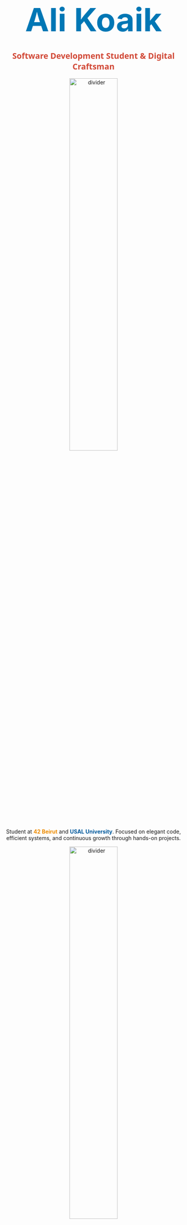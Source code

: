 # <div align="center"><span style="color:#0077B5; font-size:3em; font-weight:bold;">Ali Koaik</span></div>
<h2 align="center"><span style="color:#D14836; font-family:'Segoe UI', Tahoma, Geneva, Verdana, sans-serif;">Software Development Student & Digital Craftsman</span></h2>

<div align="center">
  <img src="https://user-images.githubusercontent.com/73097560/115834477-dbab4500-a447-11eb-908a-139a6edaec5c.gif" width="50%" alt="divider">
</div>

<p align="center">
Student at <span style="color:#ED8B00; font-weight:bold;">42 Beirut</span> and <span style="color:#00599C; font-weight:bold;">USAL University</span>.  
Focused on elegant code, efficient systems, and continuous growth through hands-on projects.
</p>

<div align="center">
  <img src="https://user-images.githubusercontent.com/73097560/115834477-dbab4500-a447-11eb-908a-139a6edaec5c.gif" width="50%" alt="divider">
</div>

## <div align="center"><span style="color:#4EAA25; font-size:2em;">⚙️ Core Stack</span></div>

<p align="center">
Building from low-level mastery in <span style="color:#00599C; font-weight:bold;">C</span> toward full-stack fluency.
</p>

<div align="center">
  <h3><span style="color:#F7DF1E;">Languages</span></h3>
  <img src="https://img.shields.io/badge/C-00599C?style=for-the-badge&logo=c&logoColor=white"/>
  <img src="https://img.shields.io/badge/Python-3776AB?style=for-the-badge&logo=python&logoColor=white"/>
  <img src="https://img.shields.io/badge/JavaScript-F7DF1E?style=for-the-badge&logo=javascript&logoColor=black"/>
  <img src="https://img.shields.io/badge/Java-ED8B00?style=for-the-badge&logo=java&logoColor=white"/>
  <img src="https://img.shields.io/badge/Bash-4EAA25?style=for-the-badge&logo=gnu-bash&logoColor=white"/>

  <h3><span style="color:#7952B3;">Web & Databases</span></h3>
  <img src="https://img.shields.io/badge/Flask-000000?style=for-the-badge&logo=flask&logoColor=white"/>
  <img src="https://img.shields.io/badge/Bootstrap-7952B3?style=for-the-badge&logo=bootstrap&logoColor=white"/>
  <img src="https://img.shields.io/badge/MySQL-4479A1?style=for-the-badge&logo=mysql&logoColor=white"/>

  <h3><span style="color:#F05032;">Tools & Systems</span></h3>
  <img src="https://img.shields.io/badge/Git-F05032?style=for-the-badge&logo=git&logoColor=white"/>
  <img src="https://img.shields.io/badge/Linux-FCC624?style=for-the-badge&logo=linux&logoColor=black"/>
</div>

<div align="center">
  <img src="https://user-images.githubusercontent.com/73097560/115834477-dbab4500-a447-11eb-908a-139a6edaec5c.gif" width="50%" alt="divider">
</div>

## <div align="center"><span style="color:#ED8B00; font-size:2em;">🎯 Focus Areas</span></div>

- <span style="color:#0077B5;">**<img src="https://img.icons8.com/color/25/000000/brain.png"/> Algorithmic Thinking**</span>: Strengthening logic and efficiency.  
- <span style="color:#3776AB;">**<img src="https://img.icons8.com/color/25/000000/internet.png"/> Full Stack Development**</span>: Designing seamless user-to-server experiences.  
- <span style="color:#ED8B00;">**<img src="https://img.icons8.com/color/25/000000/android-os.png"/> Mobile Apps**</span>: Building native and cross-platform Android tools.  
- <span style="color:#F05032;">**<img src="https://img.icons8.com/color/25/000000/3d-printer.png"/> Visual Computing**</span>: Exploring graphics, rendering, and interactivity.

<div align="center">
  <img src="https://user-images.githubusercontent.com/73097560/115834477-dbab4500-a447-11eb-908a-139a6edaec5c.gif" width="50%" alt="divider">
</div>

## <div align="center"><span style="color:#FCC624; font-size:2em;">🤝 Connect</span></div>

<p align="center">
Open to collaborations, ideas, and innovative projects.
</p>

<p align="center">
<a href="https://www.linkedin.com/in/ali-koaik-86a4b4272" target="_blank">
  <img src="https://img.shields.io/badge/LinkedIn-0077B5?style=for-the-badge&logo=linkedin&logoColor=white"/>
</a>
<a href="mailto:alikoaik004@gmail.com" target="_blank">
  <img src="https://img.shields.io/badge/Gmail-D14836?style=for-the-badge&logo=gmail&logoColor=white"/>
</a>
</p>

<h3 align="center">
  <span style="color:#4479A1; font-style:italic;">Discover my repositories and current builds.</span>
</h3>

<p align="center">
✨ <span style="color:#F7DF1E; font-weight:bold;">Code with clarity. Build with purpose.</span>
</p>
